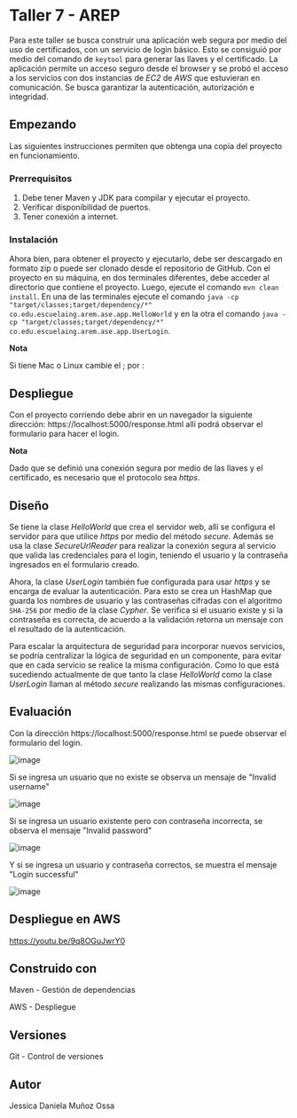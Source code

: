 # Taller 7 - AREP
Para este taller se busca construir una aplicación web segura por medio del uso de certificados, con un servicio de login básico. Esto se consiguió por medio del comando de `keytool` 
para generar las llaves y el certificado. La aplicación permite un acceso seguro desde el browser y se probó el acceso a los servicios con dos instancias de *EC2* de *AWS* que estuvieran 
en comunicación. Se busca garantizar la autenticación, autorización e integridad.

## Empezando
Las siguientes instrucciones permiten que obtenga una copia del proyecto en funcionamiento.

### Prerrequisitos
1. Debe tener Maven y JDK para compilar y ejecutar el proyecto.
2. Verificar disponibilidad de puertos.
3. Tener conexión a internet.

### Instalación
Ahora bien, para obtener el proyecto y ejecutarlo, debe ser descargado en formato zip o puede ser clonado desde el repositorio de GitHub. Con el proyecto en su máquina, en dos terminales 
diferentes, debe acceder al directorio que contiene el proyecto. Luego, ejecute el comando `mvn clean install`. En una de las terminales ejecute el comando 
`java -cp "target/classes;target/dependency/*" co.edu.escuelaing.arem.ase.app.HelloWorld` y en la otra el comando 
`java -cp "target/classes;target/dependency/*" co.edu.escuelaing.arem.ase.app.UserLogin`.

**Nota**

Si tiene Mac o Linux cambie el ; por :

## Despliegue
Con el proyecto corriendo debe abrir en un navegador la siguiente dirección: https://localhost:5000/response.html allí podrá observar el formulario para hacer el login.

**Nota**

Dado que se definió una conexión segura por medio de las llaves y el certificado, es necesario que el protocolo sea *https*.

## Diseño
Se tiene la clase *HelloWorld* que crea el servidor web, allí se configura el servidor para que utilice *https* por medio del método *secure*. Además se usa la clase *SecureUrlReader*
para realizar la conexión segura al servicio que valida las credenciales para el login, teniendo el usuario y la contraseña ingresados en el formulario creado. 

Ahora, la clase *UserLogin* también fue configurada para usar *https* y se encarga de evaluar la autenticación. Para esto se crea un HashMap que guarda los nombres de usuario y las
contraseñas cifradas con el algoritmo `SHA-256` por medio de la clase *Cypher*. Se verifica si el usuario existe y si la contraseña es correcta, de acuerdo a la validación retorna un 
mensaje con el resultado de la autenticación.

Para escalar la arquitectura de seguridad para incorporar nuevos servicios, se podría centralizar la lógica de seguridad en un componente, para evitar que en cada servicio
se realice la misma configuración. Como lo que está sucediendo actualmente de que tanto la clase *HelloWorld* como la clase *UserLogin* llaman al método *secure* realizando
las mismas configuraciones.

## Evaluación
Con la dirección https://localhost:5000/response.html se puede observar el formulario del login.

![image](https://github.com/JessicaDMunozO/Taller7-AREP/assets/123814482/484f1d02-b3c9-460e-90de-232548632c21)

Si se ingresa un usuario que no existe se observa un mensaje de "Invalid username"

![image](https://github.com/JessicaDMunozO/Taller7-AREP/assets/123814482/7276c909-7a14-4794-b022-d5bc9019f5a2)

Si se ingresa un usuario existente pero con contraseña incorrecta, se observa el mensaje "Invalid password"

![image](https://github.com/JessicaDMunozO/Taller7-AREP/assets/123814482/37733d00-0717-4879-9fa8-aa89d205f4e1)

Y si se ingresa un usuario y contraseña correctos, se muestra el mensaje "Login successful"

![image](https://github.com/JessicaDMunozO/Taller7-AREP/assets/123814482/c2ff5274-0a18-4444-8da5-232d96548e32)

## Despliegue en AWS
https://youtu.be/9q8OGuJwrY0

## Construido con
Maven - Gestión de dependencias

AWS - Despliegue

## Versiones
Git - Control de versiones

## Autor
Jessica Daniela Muñoz Ossa




